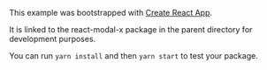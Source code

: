 This example was bootstrapped with [Create React App](https://github.com/facebook/create-react-app).

It is linked to the react-modal-x package in the parent directory for development purposes.

You can run `yarn install` and then `yarn start` to test your package.
